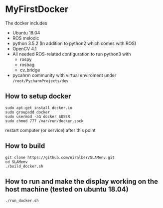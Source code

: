 # MyFirstDocker
The docker includes
* Ubuntu 18.04
* ROS melodic
* python 3.5.2 (In addition to python2 which comes with ROS)
* OpenCV 4.1
* All needed ROS-related configuration to run python3 with
	* rospy
	* rosbag
	* cv_bridge
* pycahrm community with virtual enviroment under `/root/PycharmProjects/dev`

## How to setup docker
```
sudo apt-get install docker.io
sudo groupadd docker
sudo usermod -aG docker $USER
sudo chmod 777 /var/run/docker.sock
```
restart computer (or service) after this point

## How to build 
```
git clone https://github.com/niralber/SLAMenv.git
cd SLAMenv
./build_docker.sh
```

## How to run and make the display working on the host machine (tested on ubuntu 18.04)
```
./run_docker.sh
```
